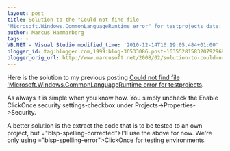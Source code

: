 ```yaml
---
layout: post
title: Solution to the "Could not find file
'Microsoft.Windows.CommonLanguageRuntime error" for testprojects date: '2008-02-28T11:13:00.004+01:00'
author: Marcus Hammarberg
tags: -
VB.NET - Visual Studio modified_time: '2010-12-14T16:19:05.484+01:00'
blogger_id: tag:blogger.com,1999:blog-36533086.post-1635528158320792969
blogger_orig_url: http://www.marcusoft.net/2008/02/solution-to-could-not-find-file.html
---
```


Here is the solution to my previous posting [Could not find file
'Microsoft.Windows.CommonLanguageRuntime error for
testprojects](http://marcushammarberg.blogspot.com/2008/02/could-not-find-file-microsoftwindowscom.html).

As always it is simple when you know how. You simply uncheck the Enable
ClickOnce security settings-checkbox under
Projects-\>Properties-\>Security.

A better solution is the extract the code that is to be tested to an own
project, but <span>="blsp-spelling-corrected">I'll</span> use the above for now. We're
only using <span>="blsp-spelling-error">ClickOnce</span> for testing environments.
